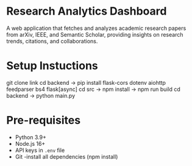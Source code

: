 # Research Analytics Dashboard

A web application that fetches and analyzes academic research papers from arXiv, IEEE, and Semantic Scholar, providing insights on research trends, citations, and collaborations.

# Setup Instuctions

git clone link
cd backend -> pip install flask-cors dotenv aiohttp feedparser bs4 flask[async]
cd src -> npm install -> npm run build
cd backend -> python main.py 

# Pre-requisites 
- Python 3.9+
- Node.js 16+
- API keys in `.env` file
- Git
-install all dependencies (npm install)